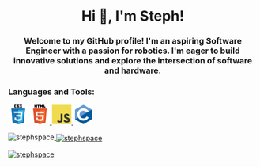 <h1 align="center">Hi 👋, I'm Steph!</h1>
<h3 align="center">Welcome to my GitHub profile! I'm an aspiring Software Engineer with a passion for robotics. I'm eager to build innovative solutions and explore the intersection of software and hardware.</h3>

<h3 align="left">Languages and Tools:</h3>
<p align="left"> <img src="https://raw.githubusercontent.com/devicons/devicon/master/icons/css3/css3-original-wordmark.svg" alt="css3" width="40" height="40"/> </a> <a href="https://www.w3.org/html/" target="_blank" rel="noreferrer"> <img src="https://raw.githubusercontent.com/devicons/devicon/master/icons/html5/html5-original-wordmark.svg" alt="html5" width="40" height="40"/> </a> <a href="https://developer.mozilla.org/en-US/docs/Web/JavaScript" target="_blank" rel="noreferrer"> <img src="https://raw.githubusercontent.com/devicons/devicon/master/icons/javascript/javascript-original.svg" alt="javascript" width="40" height="40"/> </a> <a href="https://www.cprogramming.com/" target="_blank" rel="noreferrer"> <img src="https://raw.githubusercontent.com/devicons/devicon/master/icons/c/c-original.svg" alt="c" width="40" height="40"/> </a> <a href="https://www.w3schools.com/css/" target="_blank" rel="noreferrer"> </p>

<p><img align="left" src="https://github-readme-stats.vercel.app/api/top-langs?username=stephspace&show_icons=true&locale=en&layout=compact" alt="stephspace" /></p>
<p>&nbsp;<img align="center" src="https://github-readme-stats.vercel.app/api?username=stephspace&show_icons=true&locale=en" alt="stephspace" /></p>
<p><img align="center" src="https://github-readme-streak-stats.herokuapp.com/?user=stephspace&" alt="stephspace" /></p>
